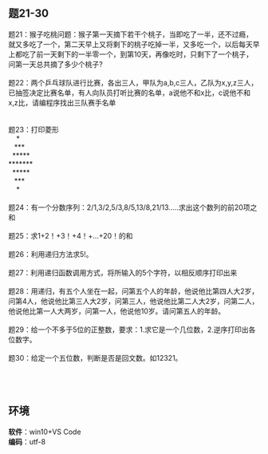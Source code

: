 ## 题21-30
   
题21：猴子吃桃问题：猴子第一天摘下若干个桃子，当即吃了一半，还不过瘾，就又多吃了一个，第二天早上又将剩下的桃子吃掉一半，又多吃一个，以后每天早上都吃了前一天剩下的一半零一个，到第10天，再像吃时，只剩下了一个桃子，问第一天总共摘了多少个桃子?</br></br>
题22：两个乒乓球队进行比赛，各出三人，甲队为a,b,c三人，乙队为x,y,z三人，已抽签决定比赛名单，有人向队员打听比赛的名单，a说他不和x比，c说他不和x,z比，请编程序找出三队赛手名单</br></br>  
题23：打印菱形</br>
&nbsp;&nbsp;&nbsp;             *</br>
&nbsp;&nbsp;            ***</br>
&nbsp;           *****</br>
          *******</br>
&nbsp;           *****</br>
&nbsp;&nbsp;            ***</br>
&nbsp;&nbsp;&nbsp;             *</br> </br>
题24：有一个分数序列：2/1,3/2,5/3,8/5,13/8,21/13.....求出这个数列的前20项之和</br></br>
题25：求1+2！+3！+4！+...+20！的和</br></br> 
题26：利用递归方法求5!。</br></br> 
题27：利用递归函数调用方式，将所输入的5个字符，以相反顺序打印出来</br></br> 
题28：用递归，有五个人坐在一起，问第五个人的年龄，他说他比第四人大2岁，问第4人，他说他比第三人大2岁，问第三人，他说他比第二人大2岁，问第二人，他说他比第一人大两岁，问第一人，他说他10岁。请问第五人的年龄。</br></br> 
题29：给一个不多于5位的正整数，要求：1.求它是一个几位数，2.逆序打印出各位数字。</br></br> 
题30：给定一个五位数，判断是否是回文数。如12321。</br></br> 
</br></br>
## 环境  
**软件**：win10+VS Code</br>
**编码**：utf-8
